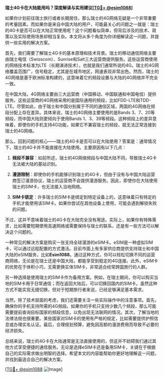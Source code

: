 **瑞士4G卡在大陆能用吗？深度解读与实用建议[[TG💪+ @esim1088](https://t.me/s/esim1088)]**

如果你计划前往瑞士旅行或者长期居住，那么瑞士的4G网络无疑是一个非常重要的考量因素。而如果你是来自中国大陆的用户，可能最关心的问题之一就是：瑞士的4G卡是否可以在大陆正常使用呢？这个问题看似简单，但背后涉及的技术、政策以及实际使用场景却相当复杂。本文将从多个角度为你详细解读这一问题，并提供一些实用的解决方案。

首先，我们需要了解瑞士4G卡的基本原理和技术背景。瑞士的移动通信网络主要由瑞士电信（Swisscom）、Sunrise和Salt三大运营商提供服务。这些运营商使用的网络技术标准为LTE（长期演进技术），也就是我们通常所说的4G。瑞士的4G网络覆盖范围广，信号稳定，尤其是在城市地区，网速表现非常出色。然而，瑞士的4G网络是基于欧洲标准构建的，这意味着它的频段设置与大陆的4G网络并不完全一致。

在中国大陆，4G网络主要由三大运营商（中国移动、中国联通和中国电信）提供服务。这些运营商的4G网络采用的是国际通用的频段，比如FDD-LTE和TDD-LTE。尽管如此，由于瑞士和中国分别属于不同的通信区域，两国的4G网络在频段分配上存在差异。具体来说，瑞士的4G网络主要使用的是Bands 3、7、20等频段，而中国大陆则更倾向于使用Bands 1、3、39等频段。这种频段上的差异意味着，即使你的手机支持4G功能，如果它不兼容瑞士的频段，就无法正常连接到瑞士的4G网络。

那么，回到问题的核心——瑞士的4G卡是否可以在大陆使用？答案是：通常情况下，瑞士的4G卡并不能直接在大陆使用。主要原因有以下几点：

1. **频段不兼容**：如前所述，瑞士的4G网络频段与中国大陆不同，导致瑞士4G卡无法被大陆的基站识别。
   
2. **漫游限制**：即使你的手机能够识别瑞士的4G卡，但由于没有与中国大陆运营商签订漫游协议，瑞士的运营商不会提供漫游服务。因此，即使你在大陆使用瑞士的SIM卡，也无法接入当地网络。

3. **SIM卡锁定**：许多瑞士的SIM卡是绑定到特定设备上的，这意味着只有特定的手机才能使用该SIM卡。如果你尝试在其他设备上使用，可能会遇到解锁失败的问题。

不过，这并不意味着瑞士的4G卡在大陆完全没有用途。实际上，如果你有特殊需求，比如需要短期使用高速网络或需要保持与瑞士的联系，还是有一些方法可以解决这个问题的。

一种常见的解决方案是购买一张支持全球漫游的eSIM卡。eSIM是一种虚拟SIM卡，可以通过远程配置的方式激活。目前市面上有多家供应商提供支持瑞士和中国大陆的eSIM服务，比如**Esim1088**。通过这种方式，你可以轻松切换不同的运营商网络，无论是在瑞士还是中国大陆，都能享受到稳定的4G连接。此外，eSIM卡的优势在于体积小巧，无需更换实体SIM卡，非常适合经常跨国旅行的人群。

另一种选择是使用瑞士的SIM卡作为备用方案。例如，在瑞士期间，你可以购买当地的SIM卡用于日常通信；而在返回大陆后，可以切换回国内的SIM卡。虽然这种方式不能实现无缝切换，但对于短期旅行者来说，已经足够满足基本需求。

当然，除了技术层面的考虑，我们还需要关注一些实际操作中的注意事项。首先，确保你的手机支持所需的4G频段。如果你的手机只支持少数几个频段，那么可能需要提前查询目标国家的频段信息，以免出现无法联网的情况。其次，了解当地的法律法规也很重要。某些国家对SIM卡的使用有严格的规定，比如需要提供护照信息或办理实名认证。最后，合理规划预算，避免因高额的漫游费用而导致不必要的经济损失。

总结来说，瑞士的4G卡在大陆通常是无法直接使用的，但这并不妨碍我们通过其他方式享受便捷的通信服务。无论是选择eSIM卡还是备用SIM卡，关键在于根据自己的实际需求做出明智的选择。希望本文的内容能帮助你更好地理解这一问题，并找到最适合自己的解决方案。

[[TG💪+ @esim1088](https://t.me/s/esim1088) ![Image](https://i.postimg.cc/4NQfJmqS/Snipaste-2025-05-13-00-14-12.png)]
